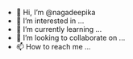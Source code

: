 - 👋 Hi, I’m @nagadeepika
- 👀 I’m interested in ...
- 🌱 I’m currently learning ...
- 💞️ I’m looking to collaborate on ...
- 📫 How to reach me ...

<!---
nagadeepik/nagadeepik is a ✨ special ✨ repository because its `README.md` (this file) appears on your GitHub profile.
You can click the Preview link to take a look at your changes.
--->
